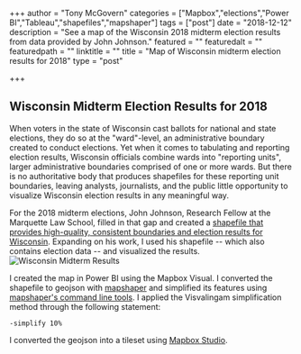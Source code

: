 +++
author = "Tony McGovern"
categories = ["Mapbox","elections","Power BI","Tableau","shapefiles","mapshaper"]
tags = ["post"]
date = "2018-12-12"
description = "See a map of the Wisconsin 2018 midterm election results from data provided by John Johnson."
featured = ""
featuredalt = ""
featuredpath = ""
linktitle = ""
title = "Map of Wisconsin midterm election results for 2018"
type = "post"

+++

## Wisconsin Midterm Election Results for 2018
When voters in the state of Wisconsin cast ballots for national and state elections, they do so at the "ward"-level, an administrative boundary created to conduct elections. Yet when it comes to tabulating and reporting election results, Wisconsin officials combine wards into "reporting units", larger administrative boundaries comprised of one or more wards. But there is no authoritative body that produces shapefiles for these reporting unit boundaries, leaving analysts, journalists, and the public little opportunity to visualize Wisconsin election results in any meaningful way.

For the 2018 midterm elections, John Johnson, Research Fellow at the Marquette Law School, filled in that gap and created a [shapefile that provides high-quality, consistent boundaries and election results for Wisconsin](https://johndjohnson.info/2018/12/10/a-shapefile-of-wisconsin-november-2018-reporting-units/). Expanding on his work, I used his shapefile -- which also contains election data -- and visualized the results.
![Wisconsin Midterm Results](/img/main/Wisconsin_2018_Midterms.gif)

I created the map in Power BI using the Mapbox Visual. I converted the shapefile to geojson with [mapshaper](https://mapshaper.org/) and simplified its features using [mapshaper's command line tools](https://github.com/mbloch/mapshaper/wiki/Command-Reference). I applied the Visvalingam simplification method through the following statement:

```
-simplify 10%
```

I converted the geojson into a tileset using [Mapbox Studio](https://www.mapbox.com/studio/tilesets/).